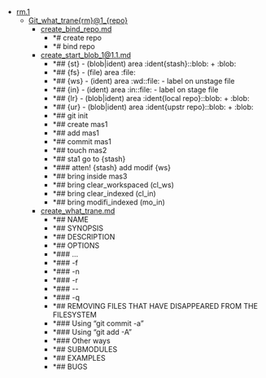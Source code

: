 - <a href = "E:\Node_projects\Node_Way\NBase\_Md\_Index\_Git\contaners\Workout_this\blobs_for_taining\rm.1\cat.rm.1\dir.rm.1.md">rm.1</a>
    - <a href = "E:\Node_projects\Node_Way\NBase\_Md\_Index\_Git\contaners\Workout_this\blobs_for_taining\rm.1\Git_what_trane{rm}@1_{repo}\cat.Git_what_trane{rm}@1_{repo}\dir.Git_what_trane{rm}@1_{repo}.md">Git_what_trane{rm}@1_{repo}</a>
        - <a href = "E:\Node_projects\Node_Way\NBase\_Md\_Index\_Git\contaners\Workout_this\blobs_for_taining\rm.1\Git_what_trane{rm}@1_{repo}\create_bind_repo.md">create_bind_repo.md</a>
            - *# create repo
            - *# bind repo
        - <a href = "E:\Node_projects\Node_Way\NBase\_Md\_Index\_Git\contaners\Workout_this\blobs_for_taining\rm.1\Git_what_trane{rm}@1_{repo}\create_start_blob_1@1.1.md">create_start_blob_1@1.1.md</a>
            - *## {st} - (blob|ident) area :ident{stash}::blob: + :blob:
            - *## {fs} - (file) area :file:
            - *## {ws} - (ident) area :wd::file: - label on unstage file 
            - *## {in} - (ident) area :in::file: - label on stage file
            - *## {lr} - (blob|ident) area :ident{local repo}::blob: + :blob:
            - *## {ur} - (blob|ident) area :ident{upstr repo}::blob: + :blob:
            - *## git init
            - *## create mas1
            - *##  add mas1
            - *## commit mas1
            - *## touch mas2
            - *## sta1 go to {stash}
            - *### atten! {stash} add modif {ws}
            - *## bring inside mas3   
            - *## bring clear_workspaced (cl_ws)
            - *## bring clear_indexed (cl_in)
            - *## bring modifi_indexed (mo_in)
        - <a href = "E:\Node_projects\Node_Way\NBase\_Md\_Index\_Git\contaners\Workout_this\blobs_for_taining\rm.1\Git_what_trane{rm}@1_{repo}\create_what_trane.md">create_what_trane.md</a>
            - *## NAME
            - *##  SYNOPSIS
            - *## DESCRIPTION
            - *## OPTIONS
            - *### <pathspec>…​
            - *### -f
            - *### -n
            - *### -r
            - *###  --
            - *### -q
            - *## REMOVING FILES THAT HAVE DISAPPEARED FROM THE FILESYSTEM
            - *### Using “git commit -a”
            - *### Using “git add -A”
            - *### Other ways
            - *## SUBMODULES
            - *## EXAMPLES
            - *## BUGS
    
